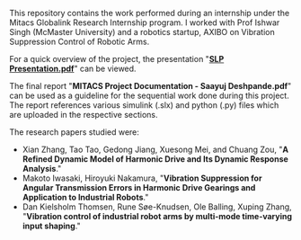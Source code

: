This repository contains the work performed during an internship under the Mitacs Globalink Research Internship program. I worked with Prof Ishwar Singh (McMaster University) and a robotics startup, AXIBO on Vibration Suppression Control of Robotic Arms.

For a quick overview of the project, the presentation "[**SLP Presentation.pdf**](https://github.com/saayuj/Vibration-Suppression-Control-of-Robotic-Arms/blob/main/SLP%20Presentation.pdf)" can be viewed.

The final report "**MITACS Project Documentation - Saayuj Deshpande.pdf**" can be used as a guideline for the sequential work done during this project. The report references various simulink (.slx) and python (.py) files which are uploaded in the respective sections.

The research papers studied were:
- Xian Zhang, Tao Tao, Gedong Jiang, Xuesong Mei, and Chuang Zou, "**A Refined Dynamic Model of Harmonic Drive and Its Dynamic Response Analysis**."
- Makoto Iwasaki, Hiroyuki Nakamura, "**Vibration Suppression for Angular Transmission Errors in Harmonic Drive Gearings and Application to Industrial Robots**."
- Dan Kielsholm Thomsen, Rune Søe-Knudsen, Ole Balling, Xuping Zhang, "**Vibration control of industrial robot arms by multi-mode time-varying input shaping**."
